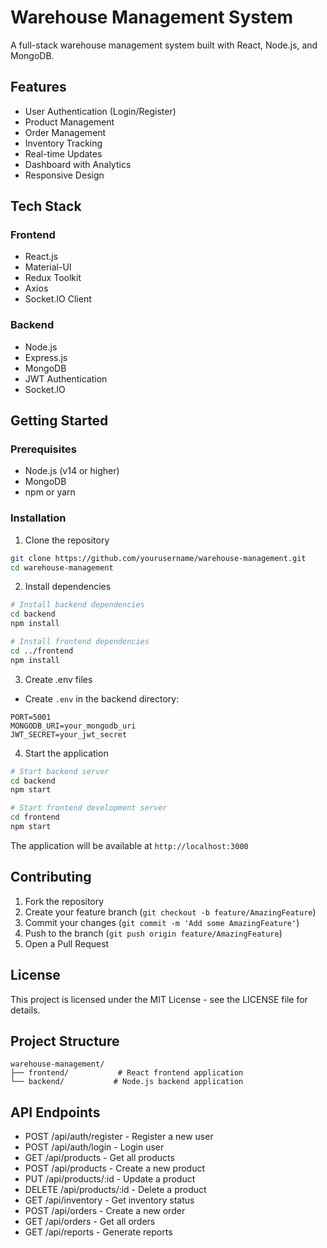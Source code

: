 # Warehouse Management System

A full-stack warehouse management system built with React, Node.js, and MongoDB.

## Features

- User Authentication (Login/Register)
- Product Management
- Order Management
- Inventory Tracking
- Real-time Updates
- Dashboard with Analytics
- Responsive Design

## Tech Stack

### Frontend
- React.js
- Material-UI
- Redux Toolkit
- Axios
- Socket.IO Client

### Backend
- Node.js
- Express.js
- MongoDB
- JWT Authentication
- Socket.IO

## Getting Started

### Prerequisites
- Node.js (v14 or higher)
- MongoDB
- npm or yarn

### Installation

1. Clone the repository
```bash
git clone https://github.com/yourusername/warehouse-management.git
cd warehouse-management
```

2. Install dependencies
```bash
# Install backend dependencies
cd backend
npm install

# Install frontend dependencies
cd ../frontend
npm install
```

3. Create .env files
- Create `.env` in the backend directory:
```
PORT=5001
MONGODB_URI=your_mongodb_uri
JWT_SECRET=your_jwt_secret
```

4. Start the application
```bash
# Start backend server
cd backend
npm start

# Start frontend development server
cd frontend
npm start
```

The application will be available at `http://localhost:3000`

## Contributing

1. Fork the repository
2. Create your feature branch (`git checkout -b feature/AmazingFeature`)
3. Commit your changes (`git commit -m 'Add some AmazingFeature'`)
4. Push to the branch (`git push origin feature/AmazingFeature`)
5. Open a Pull Request

## License

This project is licensed under the MIT License - see the LICENSE file for details.

## Project Structure

```
warehouse-management/
├── frontend/           # React frontend application
└── backend/           # Node.js backend application
```

## API Endpoints

- POST /api/auth/register - Register a new user
- POST /api/auth/login - Login user
- GET /api/products - Get all products
- POST /api/products - Create a new product
- PUT /api/products/:id - Update a product
- DELETE /api/products/:id - Delete a product
- GET /api/inventory - Get inventory status
- POST /api/orders - Create a new order
- GET /api/orders - Get all orders
- GET /api/reports - Generate reports 